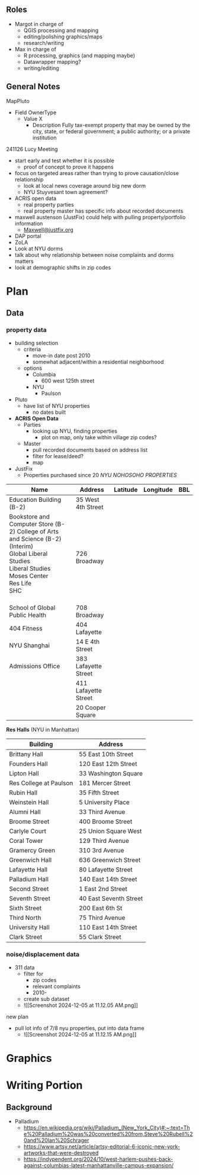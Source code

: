 ## Roles
- Margot in charge of
	- QGIS processing and mapping
	- editing/polishing graphics/maps
	- research/writing
- Max in charge of
	- R processing, graphics (and mapping maybe)
	- Datawrapper mapping?
	- writing/editing
## General Notes

MapPluto

- Field OwnerType
	- Value X
		- Description Fully tax-exempt property that may be owned by the city, state, or federal government; a public authority; or a private institution

241126 Lucy Meeting
- start early and test whether it is possible
	- proof of concept to prove it happens
- focus on targeted areas rather than trying to prove causation/close relationship
	- look at local news coverage around big new dorm
	- NYU Stuyvesant town agreement?
- ACRIS open data
	- real property parties
	- real property master has specific info about recorded documents
- maxwell austenson (JustFix) could help with pulling property/portfolio information
	- Maxwell@justfix.org
- DAP portal
- ZoLA
- Look at NYU dorms
- talk about why relationship between noise complaints and dorms matters
- look at demographic shifts in zip codes

# Plan

## Data
### property data
- building selection
	- criteria
		- move-in date post 2010
		- somewhat adjacent/within a residential neighborhood
	- options
		- Columbia
			- 600 west 125th street
		- NYU
			- Paulson
- Pluto
	- have list of NYU properties
		- no dates built
- **ACRIS Open Data**
	- Parties
		- looking up NYU, finding properties
			- plot on map, only take within village zip codes?
	- Master
		- pull recorded documents based on address list
		- filter for lease/deed?
		- map
- JustFix
	- Properties purchased since 20
*NYU NOHOSOHO PROPERTIES*

| Name                                                                                                                                                                    | Address              | Latitude | Longitude | BBL |
| ----------------------------------------------------------------------------------------------------------------------------------------------------------------------- | -------------------- | -------- | --------- | --- |
| Education Building (B-2)                                                                                                                                                | 35 West 4th Street   |          |           |     |
| Bookstore and Computer Store (B-2)  College of Arts and Science (B-2) (Interim)<br>Global Liberal Studies<br>Liberal Studies<br>Moses Center<br>Res Life<br>SHC<br><br> | 726 Broadway         |          |           |     |
| School of Global Public Health                                                                                                                                          | 708 Broadway         |          |           |     |
| 404 Fitness                                                                                                                                                             | 404 Lafayette        |          |           |     |
| NYU Shanghai                                                                                                                                                            | 14 E 4th Street      |          |           |     |
| Admissions Office                                                                                                                                                       | 383 Lafayette Street |          |           |     |
|                                                                                                                                                                         | 411 Lafayette Street |          |           |     |
|                                                                                                                                                                         | 20 Cooper Square     |          |           |     |
 
**Res Halls** (NYU in Manhattan)

| Building               | Address                |
| ---------------------- | ---------------------- |
| Brittany Hall          | 55 East 10th Street    |
| Founders Hall          | 120 East 12th Street   |
| Lipton Hall            | 33 Washington Square   |
| Res College at Paulson | 181 Mercer Street      |
| Rubin Hall             | 35 Fifth Street        |
| Weinstein Hall         | 5 University Place     |
| Alumni Hall            | 33 Third Avenue        |
| Broome Street          | 400 Broome Street      |
| Carlyle Court          | 25 Union Square West   |
| Coral Tower            | 129 Third Avenue       |
| Gramercy Green         | 310 3rd Avenue         |
| Greenwich Hall         | 636 Greenwich Street   |
| Lafayette Hall         | 80 Lafayette Street    |
| Palladium Hall         | 140 East 14th Street   |
| Second Street          | 1 East 2nd Street      |
| Seventh Street         | 40 East Seventh Street |
| Sixth Street           | 200 East 6th St        |
| Third North            | 75 Third Avenue        |
| University Hall        | 110 East 14th Street   |
| Clark Street           | 55 Clark Street        |


### noise/displacement data
- 311 data
	- filter for 
		- zip codes
		- relevant complaints
		- 2010-
	- create sub dataset
	- ![[Screenshot 2024-12-05 at 11.12.05 AM.png]]

new plan
- pull lot info of 7/8 nyu properties, put into data frame
	- ![[Screenshot 2024-12-05 at 11.12.15 AM.png]]

# Graphics

# Writing Portion
## Background
- Palladium 
	- https://en.wikipedia.org/wiki/Palladium_(New_York_City)#:~:text=The%20Palladium%20was%20converted%20from,Steve%20Rubell%20and%20Ian%20Schrager
	- https://www.artsy.net/article/artsy-editorial-6-iconic-new-york-artworks-that-were-destroyed
	- https://indypendent.org/2024/10/west-harlem-pushes-back-against-columbias-latest-manhattanville-campus-expansion/

